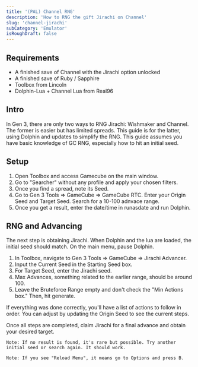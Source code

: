 ```yaml
---
title: '(PAL) Channel RNG'
description: 'How to RNG the gift Jirachi on Channel'
slug: 'channel-jirachi'
subCategory: 'Emulator'
isRoughDraft: false
---
```


## Requirements

- A finished save of Channel with the Jirachi option unlocked
- A finished save of Ruby / Sapphire
- Toolbox from Lincoln
- Dolphin-Lua + Channel Lua from Real96

## Intro

In Gen 3, there are only two ways to RNG Jirachi: Wishmaker and Channel. The former is easier but has limited spreads. This guide is for the latter, using Dolphin and updates to simplify the RNG. This guide assumes you have basic knowledge of GC RNG, especially how to hit an initial seed.

## Setup

1. Open Toolbox and access Gamecube on the main window.
2. Go to "Searcher" without any profile and apply your chosen filters.
3. Once you find a spread, note its Seed.
4. Go to Gen 3 Tools => GameCube => GameCube RTC. Enter your Origin Seed and Target Seed. Search for a 10-100 adnvace range.
5. Once you get a result, enter the date/time in runasdate and run Dolphin.

## RNG and Advancing

The next step is obtaining Jirachi. When Dolphin and the lua are loaded, the initial seed should match. On the main menu, pause Dolphin.

1. In Toolbox, navigate to Gen 3 Tools => GameCube => Jirachi Advancer.
2. Input the Current Seed in the Starting Seed box.
3. For Target Seed, enter the Jirachi seed.
4. Max Advances, something related to the earlier range, should be around 100.
5. Leave the Bruteforce Range empty and don't check the "Min Actions box." Then, hit generate.

If everything was done correctly, you'll have a list of actions to follow in order. You can adjust by updating the Origin Seed to see the current steps.

Once all steps are completed, claim Jirachi for a final advance and obtain your desired target.

```
Note: If no result is found, it's rare but possible. Try another initial seed or search again. It should work.
```

```
Note: If you see "Reload Menu", it means go to Options and press B.
```
